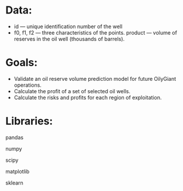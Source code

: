 # Data:

* id — unique identification number of the well 
* f0, f1, f2 — three characteristics of the points.
product — volume of reserves in the oil well (thousands of barrels).

# Goals:

* Validate an oil reserve volume prediction model for future OilyGiant operations.
* Calculate the profit of a set of selected oil wells.
* Calculate the risks and profits for each region of exploitation.

# Libraries:

pandas

numpy

scipy

matplotlib

sklearn
